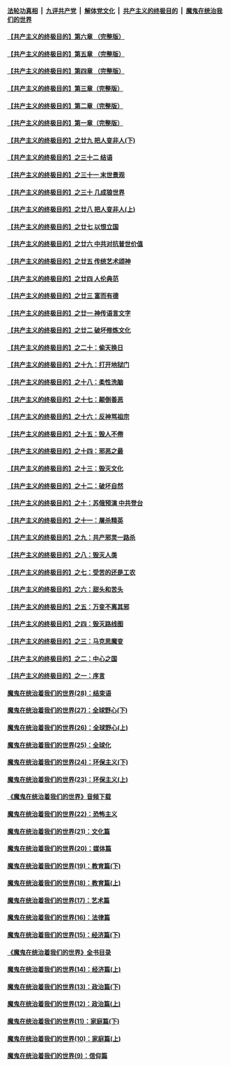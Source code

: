

####  [法轮功真相](../../../../basic/blob/master/README.md?t=04172001) &nbsp;|&nbsp; [九评共产党](../../../../9ping.md/blob/master/README.md?t=04172001) &nbsp;|&nbsp; [解体党文化](../../../../jtdwh.md/blob/master/README.md?t=04172001)  &nbsp;|&nbsp; [共产主义的终极目的](../../../../gczydzjmd.md/blob/master/README.md?t=04172001) &nbsp;|&nbsp; [魔鬼在统治我们的世界](../../../../mgztzwmdsj.md/blob/master/README.md?t=04172001) 

#### [【共产主义的终极目的】第六章 （完整版）](../pages/nsc422/n11428913.md?t=04172001) 

#### [【共产主义的终极目的】第五章 （完整版）](../pages/nsc422/n11428912.md?t=04172001) 

#### [【共产主义的终极目的】第四章 （完整版）](../pages/nsc422/n11428907.md?t=04172001) 

#### [【共产主义的终极目的】第三章（完整版）](../pages/nsc422/n11428848.md?t=04172001) 

#### [【共产主义的终极目的】第二章（完整版）](../pages/nsc422/n11428831.md?t=04172001) 

#### [【共产主义的终极目的】第一章（完整版）](../pages/nsc422/n11417651.md?t=04172001) 

#### [【共产主义的终极目的】之廿九 把人变非人(下)](../pages/nsc422/n11344140.md?t=04172001) 

#### [【共产主义的终极目的】之三十二 结语](../pages/nsc422/n11360535.md?t=04172001) 

#### [【共产主义的终极目的】之三十一 末世景观](../pages/nsc422/n11351129.md?t=04172001) 

#### [【共产主义的终极目的】之三十 几成狼世界](../pages/nsc422/n11348280.md?t=04172001) 

#### [【共产主义的终极目的】之廿八 把人变非人(上)](../pages/nsc422/n11340492.md?t=04172001) 

#### [【共产主义的终极目的】之廿七 以恨立国](../pages/nsc422/n11336944.md?t=04172001) 

#### [【共产主义的终极目的】之廿六 中共对抗普世价值](../pages/nsc422/n11324785.md?t=04172001) 

#### [【共产主义的终极目的】之廿五 传统艺术颂神](../pages/nsc422/n11296396.md?t=04172001) 

#### [【共产主义的终极目的】之廿四 人伦典范](../pages/nsc422/n11296397.md?t=04172001) 

#### [【共产主义的终极目的】之廿三 富而有德](../pages/nsc422/n11283598.md?t=04172001) 

#### [【共产主义的终极目的】之廿一 神传语言文字](../pages/nsc422/n11263265.md?t=04172001) 

#### [【共产主义的终极目的】之廿二 破坏修炼文化](../pages/nsc422/n11245728.md?t=04172001) 

#### [【共产主义的终极目的】之二十：偷天换日](../pages/nsc422/n11238846.md?t=04172001) 

#### [【共产主义的终极目的】之十九：打开地狱门](../pages/nsc422/n11206376.md?t=04172001) 

#### [【共产主义的终极目的】之十八：柔性洗脑](../pages/nsc422/n11199994.md?t=04172001) 

#### [【共产主义的终极目的】之十七：颠倒善恶](../pages/nsc422/n11179782.md?t=04172001) 

#### [【共产主义的终极目的】之十六：反神骂祖宗](../pages/nsc422/n11166798.md?t=04172001) 

#### [【共产主义的终极目的】之十五：毁人不倦](../pages/nsc422/n11166792.md?t=04172001) 

#### [【共产主义的终极目的】之十四：邪恶之最](../pages/nsc422/n11150249.md?t=04172001) 

#### [【共产主义的终极目的】之十三：毁灭文化](../pages/nsc422/n11135227.md?t=04172001) 

#### [【共产主义的终极目的】之十二：破坏自然](../pages/nsc422/n11135214.md?t=04172001) 

#### [【共产主义的终极目的】之十：苏俄预演 中共登台](../pages/nsc422/n11118424.md?t=04172001) 

#### [【共产主义的终极目的】之十一：屠杀精英](../pages/nsc422/n11118442.md?t=04172001) 

#### [【共产主义的终极目的】之九：共产邪灵一路杀](../pages/nsc422/n11114139.md?t=04172001) 

#### [【共产主义的终极目的】之八：毁灭人类](../pages/nsc422/n11108503.md?t=04172001) 

#### [【共产主义的终极目的】之七：受苦的还是工农](../pages/nsc422/n11101809.md?t=04172001) 

#### [【共产主义的终极目的】之六：甜头和苦头](../pages/nsc422/n11096971.md?t=04172001) 

#### [【共产主义的终极目的】之五：万变不离其邪](../pages/nsc422/n11091285.md?t=04172001) 

#### [【共产主义的终极目的】之四：毁灭路线图](../pages/nsc422/n11086284.md?t=04172001) 

#### [【共产主义的终极目的】之三：马克思魔变](../pages/nsc422/n11061941.md?t=04172001) 

#### [【共产主义的终极目的】之二：中心之国](../pages/nsc422/n11047728.md?t=04172001) 

#### [【共产主义的终极目的】之一：序言](../pages/nsc422/n11086077.md?t=04172001) 

#### [魔鬼在统治着我们的世界(28)：结束语](../pages/nsc422/n10936246.md?t=04172001) 

#### [魔鬼在统治着我们的世界(27)：全球野心(下)](../pages/nsc422/n10928319.md?t=04172001) 

#### [魔鬼在统治着我们的世界(26)：全球野心(上)](../pages/nsc422/n10900318.md?t=04172001) 

#### [魔鬼在统治着我们的世界(25)：全球化](../pages/nsc422/n10788205.md?t=04172001) 

#### [魔鬼在统治着我们的世界(24)：环保主义(下)](../pages/nsc422/n10695307.md?t=04172001) 

#### [魔鬼在统治着我们的世界(23)：环保主义(上)](../pages/nsc422/n10688613.md?t=04172001) 

#### [《魔鬼在统治着我们的世界》音频下载](../pages/nsc422/n10635553.md?t=04172001) 

#### [魔鬼在统治着我们的世界(22)：恐怖主义](../pages/nsc422/n10614727.md?t=04172001) 

#### [魔鬼在统治着我们的世界(21)：文化篇](../pages/nsc422/n10597706.md?t=04172001) 

#### [魔鬼在统治着我们的世界(20)：媒体篇](../pages/nsc422/n10586579.md?t=04172001) 

#### [魔鬼在统治着我们的世界(19)：教育篇(下)](../pages/nsc422/n10564808.md?t=04172001) 

#### [魔鬼在统治着我们的世界(18)：教育篇(上)](../pages/nsc422/n10526970.md?t=04172001) 

#### [魔鬼在统治着我们的世界(17)：艺术篇](../pages/nsc422/n10499093.md?t=04172001) 

#### [魔鬼在统治着我们的世界(16)：法律篇](../pages/nsc422/n10485969.md?t=04172001) 

#### [魔鬼在统治着我们的世界(15)：经济篇(下)](../pages/nsc422/n10469975.md?t=04172001) 

#### [《魔鬼在统治着我们的世界》全书目录](../pages/nsc422/n10464261.md?t=04172001) 

#### [魔鬼在统治着我们的世界(14)：经济篇(上)](../pages/nsc422/n10457370.md?t=04172001) 

#### [魔鬼在统治着我们的世界(13)：政治篇(下)](../pages/nsc422/n10448270.md?t=04172001) 

#### [魔鬼在统治着我们的世界(12)：政治篇(上)](../pages/nsc422/n10444576.md?t=04172001) 

#### [魔鬼在统治着我们的世界(11)：家庭篇(下)](../pages/nsc422/n10440961.md?t=04172001) 

#### [魔鬼在统治着我们的世界(10)：家庭篇(上)](../pages/nsc422/n10435448.md?t=04172001) 

#### [魔鬼在统治着我们的世界(9)：信仰篇](../pages/nsc422/n10432159.md?t=04172001) 

